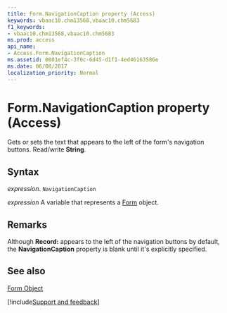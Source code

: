 ```yaml
---
title: Form.NavigationCaption property (Access)
keywords: vbaac10.chm13568,vbaac10.chm5683
f1_keywords:
- vbaac10.chm13568,vbaac10.chm5683
ms.prod: access
api_name:
- Access.Form.NavigationCaption
ms.assetid: 0801ef4c-3f0c-6d45-d1f1-4ed46163586e
ms.date: 06/08/2017
localization_priority: Normal
---
```



# Form.NavigationCaption property (Access)

Gets or sets the text that appears to the left of the form's navigation buttons. Read/write  **String**.


## Syntax

_expression_. `NavigationCaption`

_expression_ A variable that represents a [Form](Access.Form.md) object.


## Remarks

Although  **Record:** appears to the left of the navigation buttons by default, the **NavigationCaption** property is blank until it's explicitly specified.


## See also


[Form Object](Access.Form.md)

[!include[Support and feedback](~/includes/feedback-boilerplate.md)]